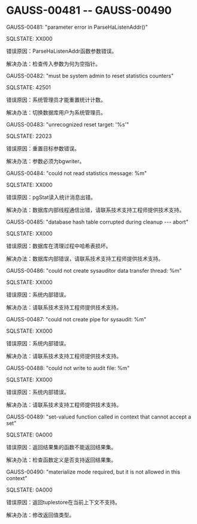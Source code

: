 # GAUSS-00481 -- GAUSS-00490<a name="ZH-CN_TOPIC_0302073402"></a>

GAUSS-00481: "parameter error in ParseHaListenAddr\(\)"

SQLSTATE: XX000

错误原因：ParseHaListenAddr函数参数错误。

解决办法：检查传入参数为何为空指针。

GAUSS-00482: "must be system admin to reset statistics counters"

SQLSTATE: 42501

错误原因：系统管理员才能重置统计计数。

解决办法：切换数据库用户为系统管理员。

GAUSS-00483: "unrecognized reset target: '%s'"

SQLSTATE: 22023

错误原因：重置目标参数错误。

解决办法：参数必须为bgwriter。

GAUSS-00484: "could not read statistics message: %m"

SQLSTATE: XX000

错误原因：pgStat读入统计消息出错。

解决办法：数据库内部线程通信出错，请联系技术支持工程师提供技术支持。

GAUSS-00485: "database hash table corrupted during cleanup --- abort"

SQLSTATE: XX000

错误原因：数据库在清理过程中哈希表损坏。

解决办法：数据库内部错误，请联系技术支持工程师提供技术支持。

GAUSS-00486: "could not create sysauditor data transfer thread: %m"

SQLSTATE: XX000

错误原因：系统内部错误。

解决办法：请联系技术支持工程师提供技术支持。

GAUSS-00487: "could not create pipe for sysaudit: %m"

SQLSTATE: XX000

错误原因：系统内部错误。

解决办法：请联系技术支持工程师提供技术支持。

GAUSS-00488: "could not write to audit file: %m"

SQLSTATE: XX000

错误原因：系统内部错误。

解决办法：请联系技术支持工程师提供技术支持。

GAUSS-00489: "set-valued function called in context that cannot accept a set"

SQLSTATE: 0A000

错误原因：返回结果集的函数不能返回结果集。

解决办法：检查函数定义是否支持返回结果集。

GAUSS-00490: "materialize mode required, but it is not allowed in this context"

SQLSTATE: 0A000

错误原因：返回tuplestore在当前上下文不支持。

解决办法：修改返回值类型。

